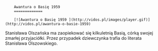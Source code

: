 
        Awantura o Basię 1959 
        =============
        
        [![Awantura o Basię 1959 ](http://vidos.pl/images/player.gif)](http://vidos.pl/awantura-o-basie-1959)
        
        
 Stanisława Olszańska ma zaopiekować się kilkuletnią Basią, córką swojej zmarłej przyjaciółki. Przez przypadek dziewczynka trafia do literata Stanisława Olszowskiego.
    
